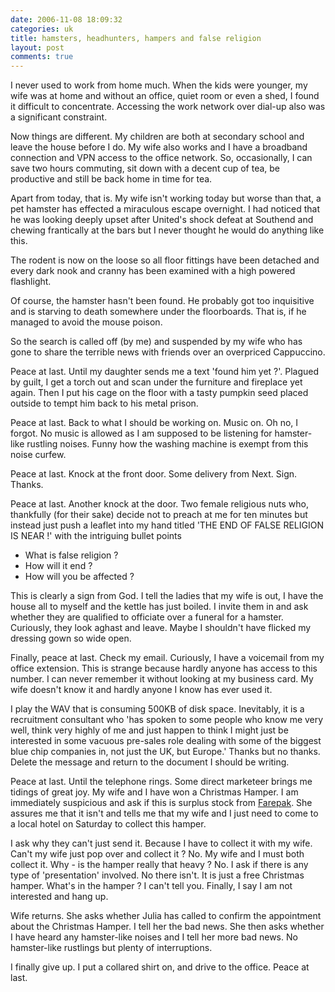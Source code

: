 ```yaml
---
date: 2006-11-08 18:09:32
categories: uk
title: hamsters, headhunters, hampers and false religion
layout: post
comments: true
---
```

I never used to work from home much. When the kids were younger, my wife
was at home and without an office, quiet room or even a shed, I found it
difficult to concentrate. Accessing the work network over dial-up also
was a significant constraint.

Now things are different. My children are both at secondary school and
leave the house before I do. My wife also works and I have a broadband
connection and VPN access to the office network. So, occasionally, I can
save two hours commuting, sit down with a decent cup of tea, be
productive and still be back home in time for tea.

Apart from today, that is. My wife isn't working today but worse than
that, a pet hamster has effected a miraculous escape overnight. I had
noticed that he was looking deeply upset after United's shock defeat at
Southend and chewing frantically at the bars but I never thought he
would do anything like this.

The rodent is now on the loose so all floor fittings have been detached
and every dark nook and cranny has been examined with a high powered
flashlight.

Of course, the hamster hasn't been found. He probably got too
inquisitive and is starving to death somewhere under the floorboards.
That is, if he managed to avoid the mouse poison.

So the search is called off (by me) and suspended by my wife who has
gone to share the terrible news with friends over an overpriced
Cappuccino.

Peace at last. Until my daughter sends me a text 'found him yet ?'.
Plagued by guilt, I get a torch out and scan under the furniture and
fireplace yet again. Then I put his cage on the floor with a tasty
pumpkin seed placed outside to tempt him back to his metal prison.

Peace at last. Back to what I should be working on. Music on. Oh no, I
forgot. No music is allowed as I am supposed to be listening for
hamster-like rustling noises. Funny how the washing machine is exempt
from this noise curfew.

Peace at last. Knock at the front door. Some delivery from Next. Sign.
Thanks.

Peace at last. Another knock at the door. Two female religious nuts who,
thankfully (for their sake) decide not to preach at me for ten minutes
but instead just push a leaflet into my hand titled 'THE END OF FALSE
RELIGION IS NEAR !' with the intriguing bullet points

-   What is false religion ?
-   How will it end ?
-   How will you be affected ?

This is clearly a sign from God. I tell the ladies that my wife is out,
I have the house all to myself and the kettle has just boiled. I invite
them in and ask whether they are qualified to officiate over a funeral
for a hamster. Curiously, they look aghast and leave. Maybe I shouldn't
have flicked my dressing gown so wide open.

Finally, peace at last. Check my email. Curiously, I have a voicemail
from my office extension. This is strange because hardly anyone has
access to this number. I can never remember it without looking at my
business card. My wife doesn't know it and hardly anyone I know has ever
used it.

I play the WAV that is consuming 500KB of disk space. Inevitably, it is
a recruitment consultant who 'has spoken to some people who know me very
well, think very highly of me and just happen to think I might just be
interested in some vacuous pre-sales role dealing with some of the
biggest blue chip companies in, not just the UK, but Europe.' Thanks but
no thanks. Delete the message and return to the document I should be
writing.

Peace at last. Until the telephone rings. Some direct marketeer brings
me tidings of great joy. My wife and I have won a Christmas Hamper. I am
immediately suspicious and ask if this is surplus stock from
[Farepak](http://news.bbc.co.uk/1/hi/england/wiltshire/6115626.stm).
She assures me that it isn't and tells me that my wife and I just need
to come to a local hotel on Saturday to collect this hamper.

I ask why they can't just send it. Because I have to collect it with my
wife. Can't my wife just pop over and collect it ? No. My wife and I
must both collect it. Why - is the hamper really that heavy ? No. I ask
if there is any type of 'presentation' involved. No there isn't. It is
just a free Christmas hamper. What's in the hamper ? I can't tell you.
Finally, I say I am not interested and hang up.

Wife returns. She asks whether Julia has called to confirm the
appointment about the Christmas Hamper. I tell her the bad news. She
then asks whether I have heard any hamster-like noises and I tell her
more bad news. No hamster-like rustlings but plenty of interruptions.

I finally give up. I put a collared shirt on, and drive to the office.
Peace at last.

